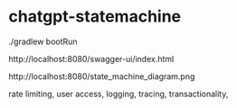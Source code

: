 # chatgpt-statemachine

./gradlew bootRun

http://localhost:8080/swagger-ui/index.html

http://localhost:8080/state_machine_diagram.png

rate limiting, user access, logging, tracing, transactionality, 